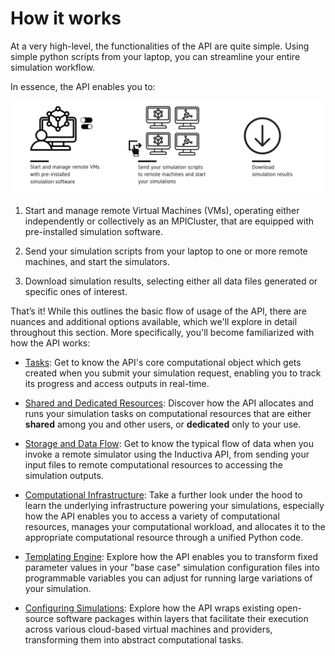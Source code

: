 # How it works

At a very high-level, the functionalities of the API are quite simple. Using simple 
python scripts from your laptop, you can streamline your entire simulation workflow.

In essence, the API enables you to:

<div align="center">
   <img src="../_static/infographic-apifunctionality-fullscreen.svg" alt="Inductiva API Usage Flow">

</div>


1. Start and manage remote Virtual Machines (VMs), operating either independently 
or collectively as an MPICluster, that are equipped with pre-installed simulation 
software.

2. Send your simulation scripts from your laptop to one or more remote machines, 
and start the simulators.

3. Download simulation results, selecting either all data files generated or 
specific ones of interest.

That’s it! While this outlines the basic flow of usage of the API, there are
nuances and additional options available, which we'll explore in detail throughout
this section. More specifically, you'll become familiarized with how the API 
works:

- [Tasks](./tasks): Get to know the API's core computational object which gets created
when you submit your simulation request, enabling you to track its progress and 
access outputs in real-time.

- [Shared and Dedicated Resources](./shared_dedicated_resources.md): Discover how
the API allocates and runs your simulation tasks on computational resources that 
are either **shared** among you and other users, or **dedicated** only to your use.

- [Storage and Data Flow](./data_flow.md): Get to know the typical flow of data 
when you invoke a remote simulator using the Inductiva API, from sending your input
files to remote computational resources to accessing the simulation outputs.

- [Computational Infrastructure](./computational-infrastructure.md): Take a further 
look under the hood to learn the underlying infrastructure powering your simulations, 
especially how the API enables you to access a variety of computational resources, 
manages your computational workload, and allocates it to the appropriate computational 
resource through a unified Python code.

- [Templating Engine](./templating.md): Explore how the API enables you to transform 
fixed parameter values in your "base case" simulation configuration files into 
programmable variables you can adjust for running large variations of your simulation.

- [Configuring Simulations](./configuring-simulators.md): Explore how the API 
wraps existing open-source software packages within layers that facilitate their 
execution across various cloud-based virtual machines and providers, transforming 
them into abstract computational tasks.


